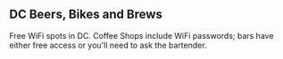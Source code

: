 ## DC Beers, Bikes and Brews

Free WiFi spots in DC. Coffee Shops include WiFi passwords; bars have either free access or you'll need to ask the bartender.